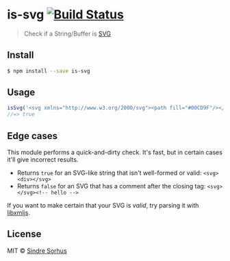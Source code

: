 # is-svg [![Build Status](https://travis-ci.org/sindresorhus/is-svg.svg?branch=master)](https://travis-ci.org/sindresorhus/is-svg)

> Check if a String/Buffer is [SVG](http://en.wikipedia.org/wiki/Scalable_Vector_Graphics)


## Install

```sh
$ npm install --save is-svg
```


## Usage

```js
isSvg('<svg xmlns="http://www.w3.org/2000/svg"><path fill="#00CD9F"/></svg>');
//=> true
```

## Edge cases

This module performs a quick-and-dirty check. It's fast, but in certain cases it'll give incorrect results.

- Returns `true` for an SVG-like string that isn't well-formed or valid: `<svg><div></svg>`
- Returns `false` for an SVG that has a comment after the closing tag: `<svg></svg><!-- hello -->`

If you want to make certain that your SVG is *valid*, try parsing it with [libxmljs](https://github.com/polotek/libxmljs).


## License

MIT © [Sindre Sorhus](http://sindresorhus.com)
